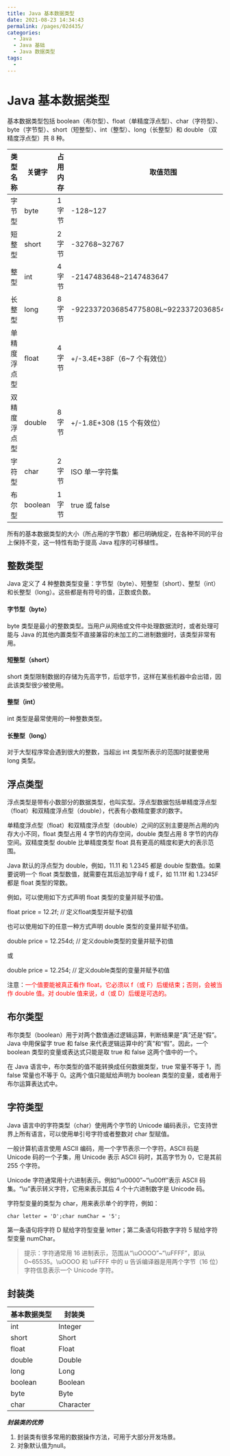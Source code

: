 ```yaml
---
title: Java 基本数据类型
date: 2021-08-23 14:34:43
permalink: /pages/02d435/
categories:
  - Java
  - Java 基础
  - Java 数据类型
tags:
  - 
---
```


# Java 基本数据类型

 基本数据类型包括 boolean（布尔型）、float（单精度浮点型）、char（字符型）、byte（字节型）、short（短整型）、int（整型）、long（长整型）和 double （双精度浮点型）共 8 种。

| 类型名称     | 关键字  | 占用内存 | 取值范围                                   |
| ------------ | ------- | -------- | ------------------------------------------ |
| 字节型       | byte    | 1 字节   | -128~127                                   |
| 短整型       | short   | 2 字节   | -32768~32767                               |
| 整型         | int     | 4 字节   | -2147483648~2147483647                     |
| 长整型       | long    | 8 字节   | -9223372036854775808L~9223372036854775807L |
| 单精度浮点型 | float   | 4 字节   | +/-3.4E+38F（6~7 个有效位）                |
| 双精度浮点型 | double  | 8 字节   | +/-1.8E+308 (15 个有效位）                 |
| 字符型       | char    | 2 字节   | ISO 单一字符集                             |
| 布尔型       | boolean | 1 字节   | true 或 false                              |


​		所有的基本数据类型的大小（所占用的字节数）都已明确规定，在各种不同的平台上保持不变，这一特性有助于提高 Java 程序的可移植性。

## 整数类型

Java 定义了 4 种整数类型变量：字节型（byte）、短整型（short）、整型（int）和长整型（long）。这些都是有符号的值，正数或负数。

#### 字节型（byte）

byte 类型是最小的整数类型。当用户从网络或文件中处理数据流时，或者处理可能与 Java 的其他内置类型不直接兼容的未加工的二进制数据时，该类型非常有用。

#### 短整型（short）

short 类型限制数据的存储为先高字节，后低字节，这样在某些机器中会出错，因此该类型很少被使用。

#### 整型（int）

int 类型是最常使用的一种整数类型。

#### 长整型（long）

对于大型程序常会遇到很大的整数，当超出 int 类型所表示的范围时就要使用 long 类型。

## 浮点类型

浮点类型是带有小数部分的数据类型，也叫实型。浮点型数据包括单精度浮点型（float）和双精度浮点型（double），代表有小数精度要求的数字。

单精度浮点型（float）和双精度浮点型（double）之间的区别主要是所占用的内存大小不同，float 类型占用 4 字节的内存空间，double 类型占用 8 字节的内存空间。双精度类型 double 比单精度类型 float 具有更高的精度和更大的表示范围。

Java 默认的浮点型为 double，例如，11.11 和 1.2345 都是 double 型数值。如果要说明一个 float 类型数值，就需要在其后追加字母 f 或 F，如 11.11f 和 1.2345F 都是 float 类型的常数。

例如，可以使用如下方式声明 float 类型的变量并赋予初值。

float price = 12.2f; // 定义float类型并赋予初值

也可以使用如下的任意一种方式声明 double 类型的变量并赋予初值。

double price = 12.254d; // 定义double类型的变量并赋予初值

或

double price = 12.254; // 定义double类型的变量并赋予初值

注意：<font color='red'>一个值要能被真正看作 float，它必须以 f（或 F）后缓结束；否则，会被当作 double 值。对 double 值来说，d（或 D）后缓是可选的。</font>

## 布尔类型

布尔类型（boolean）用于对两个数值通过逻辑运算，判断结果是“真”还是“假”。Java 中用保留字 true 和 false 来代表逻辑运算中的“真”和“假”。因此，一个 boolean 类型的变量或表达式只能是取 true 和 false 这两个值中的一个。

在 Java 语言中，布尔类型的值不能转换成任何数据类型，true 常量不等于 1，而 false 常量也不等于 0。这两个值只能赋给声明为 boolean 类型的变量，或者用于布尔运算表达式中。

## 字符类型

Java 语言中的字符类型（char）使用两个字节的 Unicode 编码表示，它支持世界上所有语言，可以使用单引号字符或者整数对 char 型赋值。

一般计算机语言使用 ASCII 编码，用一个字节表示一个字符。ASCII 码是 Unicode 码的一个子集，用 Unicode 表示 ASCII 码时，其高字节为 0，它是其前 255 个字符。

Unicode 字符通常用十六进制表示。例如“\u0000”~“\u00ff”表示 ASCII 码集。“\u”表示转义字符，它用来表示其后 4 个十六进制数字是 Unicode 码。

字符型变量的类型为 char，用来表示单个的字符，例如：

```
char letter = 'D';char numChar = '5';
```


第一条语句将字符 D 赋给字符型变量 letter；第二条语句将数字字符 5 赋给字符型变量 numChar。

> 提示：字符通常用 16 进制表示，范围从“\uOOOO”~“\uFFFF”，即从 0~65535。\uOOOO 和 \uFFFF 中的 u 告诉编译器是用两个字节（16 位）字符信息表示一个 Unicode 字符。

## 封装类

| 基本数据类型 | 封装类    |
| ------------ | --------- |
| int          | Integer   |
| short        | Short     |
| float        | Float     |
| double       | Double    |
| long         | Long      |
| boolean      | Boolean   |
| byte         | Byte      |
| char         | Character |

***封装类的优势***

1. 封装类有很多常用的数据操作方法，可用于大部分开发场景。
2. 对象默认值为null。